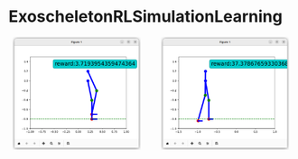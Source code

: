 # ExoscheletonRLSimulationLearning

<p align="center">
  <img alt="Light" src="poza1_algorithm_RL_Exoschelet.png" width="45%">
&nbsp; &nbsp; &nbsp; &nbsp;
  <img alt="Dark" src="poza2_algorithm_RL_Exoschelet.png" width="45%">
</p>


